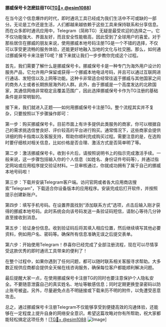 **挪威保号卡怎麽註冊TG[[TG💪+ @esim1088](https://t.me/s/esim1088)]**

在当今这个信息爆炸的时代，即时通讯工具已经成为我们生活中不可或缺的一部分。无论是工作还是生活，人们都越来越依赖于这些工具来保持联系和分享信息。而在众多即时通讯应用中，Telegram（简称TG）无疑是最受欢迎的选择之一。它不仅功能强大、界面友好，而且安全性能极高，因此受到了全球用户的喜爱。对于那些居住在挪威的朋友来说，使用挪威本地号码注册TG是一个不错的选择，不仅可以享受更流畅的服务体验，还能更好地融入当地的文化与社交圈。那么，如何通过挪威保号卡来注册TG呢？接下来就让我们一步步教你完成这个过程。

首先，我们需要了解什么是挪威保号卡。挪威保号卡是一种专门为海外用户设计的服务产品，它允许用户保留或获得一个挪威本地电话号码，并且可以通过互联网进行通话、发短信以及上网等功能。这种卡非常适合经常往返于挪威与其他国家之间的商务人士或者长期旅居海外的人群。此外，由于挪威是一个高度发达的北欧国家，其通信网络非常稳定且覆盖范围广，因此选择挪威保号卡作为TG注册的基础条件是非常明智的。

接下来，我们就进入正题——如何用挪威保号卡注册TG。整个流程其实并不复杂，只要按照以下步骤操作即可：

第一步：购买挪威保号卡。目前市面上有许多提供此类服务的商家，你可以根据自己的需求挑选信誉良好、评价较高的平台进行购买。通常情况下，这些商家会提供详细的购卡指南以及客服支持，帮助你顺利完成购买过程。需要注意的是，在选购时要仔细核对相关信息，比如价格是否合理、激活方式是否简单明了等。

第二步：激活挪威保号卡。收到卡片后，请按照说明书上的指示完成激活手续。一般来说，这一步骤包括输入你的个人信息（如姓名、身份证件号码等），并通过指定网站或应用程序提交验证材料。一旦审核通过，你就成功拥有了属于自己的挪威本地号码啦！

第三步：下载并安装Telegram客户端。访问官网或者各大应用商店搜索“Telegram”，下载适合你设备版本的应用程序。安装完成后打开软件，并按照提示创建新账户。

第四步：填写手机号码。在设置界面找到“添加联系方式”选项，点击后输入刚才获得的挪威本地号码。此时系统会向该号码发送一条验证码短信，请耐心等待几分钟直至接收到消息。

第五步：验证身份信息。收到验证码后将其填入相应位置，然后继续填写其他必要资料，例如用户名、密码等。确保所有信息准确无误之后提交表单。

第六步：开始使用Telegram！恭喜你已经完成了全部注册流程，现在可以尽情享受这款优秀的即时通讯工具带来的便利了！

在整个过程中，如果你遇到了任何问题，都可以随时联系相关客服寻求帮助。大多数正规供应商都会提供全天候在线咨询服务，确保每位客户都能顺利解决问题。

最后提醒大家一点，在使用挪威保号卡注册TG的同时也要注意保护个人隐私安全。不要随意泄露自己的真实姓名、地址等敏感信息；同时定期更换登录密码以防止账号被盗。另外，尽量避免点击不明链接或下载来历不明的附件，以免遭受恶意攻击。

总之，通过挪威保号卡注册Telegram不仅能够享受到便捷高效的沟通体验，还能够在一定程度上提升自身的网络安全意识。希望这篇攻略对你有所帮助，祝大家都能轻松搞定这项任务！[[TG💪+ @esim1088](https://t.me/s/esim1088) ![Image](https://i.postimg.cc/4NQfJmqS/Snipaste-2025-05-13-00-14-12.png)]